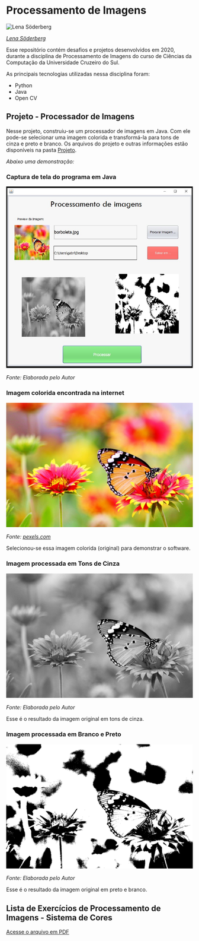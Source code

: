 # Processamento de Imagens
![Lena Söderberg](./LenaSöderberg.jpg)

_[Lena Söderberg](https://en.wikipedia.org/wiki/Lenna)_

Esse repositório contém desafios e projetos desenvolvidos em 2020, durante a disciplina de Processamento de Imagens do curso de Ciências da Computação da Universidade Cruzeiro do Sul. 

As principais tecnologias utilizadas nessa disciplina foram:
- Python 
- Java
- Open CV

## Projeto - Processador de Imagens

Nesse projeto, construiu-se um processador de imagens em Java. Com ele pode-se selecionar uma imagem colorida e transformá-la para tons de cinza e preto e branco. Os arquivos do projeto e outras informações estão disponíveis na pasta [Projeto](./Projeto).

_Abaixo uma demonstração:_

### Captura de tela do programa em Java

![Thumb Projeto](./thumbProcessadorDeImg.jpg)

_Fonte: Elaborada pelo Autor_

### Imagem colorida encontrada na internet

![Imagem colorida](./borboleta.jpg)

_Fonte: [pexels.com](https://www.pexels.com/pt-br/)_

Selecionou-se essa imagem colorida (original) para demonstrar o software.

### Imagem processada em Tons de Cinza

![Imagem grayscale](./borboleta.jpg-grayScale.png)

_Fonte: Elaborada pelo Autor_

Esse é o resultado da imagem original em tons de cinza.

### Imagem processada em Branco e Preto

![Imagem Black and White](./borboleta.jpg-black-and-white.png)

_Fonte: Elaborada pelo Autor_

Esse é o resultado da imagem original em preto e branco.

## Lista de Exercícios de Processamento de Imagens - Sistema de Cores

[Acesse o arquivo em PDF](https://github.com/GabrielGustavoMS/processamentoDeImagens/blob/master/Projeto/Trabalho-ProcessamentoDeImagens.pdf)



